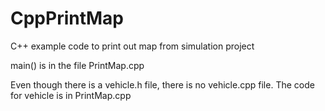 # CppPrintMap
C++ example code to print out map from simulation project

main() is in the file PrintMap.cpp

Even though there is a vehicle.h file, there is no vehicle.cpp file.
The code for vehicle is in PrintMap.cpp
